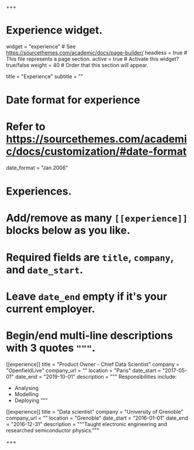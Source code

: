 +++
# Experience widget.
widget = "experience"  # See https://sourcethemes.com/academic/docs/page-builder/
headless = true  # This file represents a page section.
active = true  # Activate this widget? true/false
weight = 40  # Order that this section will appear.

title = "Experience"
subtitle = ""

# Date format for experience
#   Refer to https://sourcethemes.com/academic/docs/customization/#date-format
date_format = "Jan 2006"

# Experiences.
#   Add/remove as many `[[experience]]` blocks below as you like.
#   Required fields are `title`, `company`, and `date_start`.
#   Leave `date_end` empty if it's your current employer.
#   Begin/end multi-line descriptions with 3 quotes `"""`.
[[experience]]
  title = "Product Owner - Chief Data Scientist"
  company = "OpenfieldLive"
  company_url = ""
  location = "Paris"
  date_start = "2017-05-01"
  date_end = "2019-10-01"
  description = """
  Responsibilities include:
  
  * Analysing
  * Modelling
  * Deploying
  """

[[experience]]
  title = "Data scientist"
  company = "University of Grenoble"
  company_url = ""
  location = "Grenoble"
  date_start = "2016-01-01"
  date_end = "2016-12-31"
  description = """Taught electronic engineering and researched semiconductor physics."""

+++

